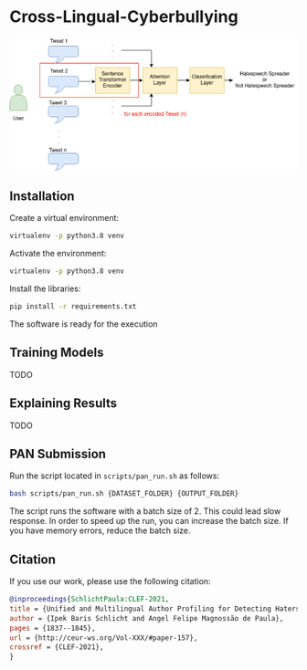 # Cross-Lingual-Cyberbullying
![software image](images/Multi-lang-Hatespeech-Profiling.png)
## Installation
Create a virtual environment:
```bash
virtualenv -p python3.8 venv
```
Activate the environment:
```bash
virtualenv -p python3.8 venv
```
Install the libraries:
```bash
pip install -r requirements.txt
```
The software is ready for the execution

## Training Models
TODO

## Explaining Results
TODO

## PAN Submission

Run the script located in `scripts/pan_run.sh` as follows:

```bash
bash scripts/pan_run.sh {DATASET_FOLDER} {OUTPUT_FOLDER}
```

The script runs the software with a batch size of 2. This could lead slow response. In order to speed up the run, you can increase the batch size.
If you have memory errors, reduce the batch size. 

## Citation
If you use our work, please use the following citation:

```bibtex
@inproceedings{SchlichtPaula:CLEF-2021,
title = {Unified and Multilingual Author Profiling for Detecting Haters},
author = {Ipek Baris Schlicht and Angel Felipe Magnossão de Paula},
pages = {1837--1845},
url = {http://ceur-ws.org/Vol-XXX/#paper-157},
crossref = {CLEF-2021},
}
```
